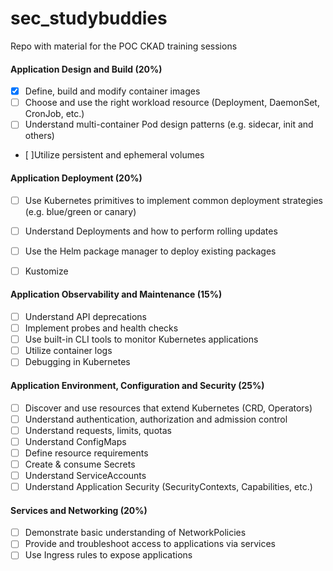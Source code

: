 # sec_studybuddies
Repo with material for the POC CKAD training sessions 

#### Application Design and Build (20%)
- [x] Define, build and modify container images
- [ ] Choose and use the right workload resource (Deployment, DaemonSet, CronJob, etc.)
- [ ] Understand multi-container Pod design patterns (e.g. sidecar, init and others)
- [ ]Utilize persistent and ephemeral volumes

#### Application Deployment (20%)
- [ ] Use Kubernetes primitives to implement common deployment strategies (e.g. blue/green or canary)
- [ ] Understand Deployments and how to perform rolling updates
- [ ] Use the Helm package manager to deploy existing packages
- [ ] Kustomize


#### Application Observability and Maintenance (15%)
- [ ] Understand API deprecations
- [ ] Implement probes and health checks
- [ ] Use built-in CLI tools to monitor Kubernetes applications
- [ ] Utilize container logs
- [ ] Debugging in Kubernetes

#### Application Environment, Configuration and Security (25%)
- [ ] Discover and use resources that extend Kubernetes (CRD, Operators)
- [ ] Understand authentication, authorization and admission control
- [ ] Understand requests, limits, quotas
- [ ] Understand ConfigMaps
- [ ] Define resource requirements
- [ ] Create & consume Secrets
- [ ] Understand ServiceAccounts
- [ ] Understand Application Security (SecurityContexts, Capabilities, etc.)

#### Services and Networking (20%)
- [ ] Demonstrate basic understanding of NetworkPolicies
- [ ] Provide and troubleshoot access to applications via services
- [ ] Use Ingress rules to expose applications
